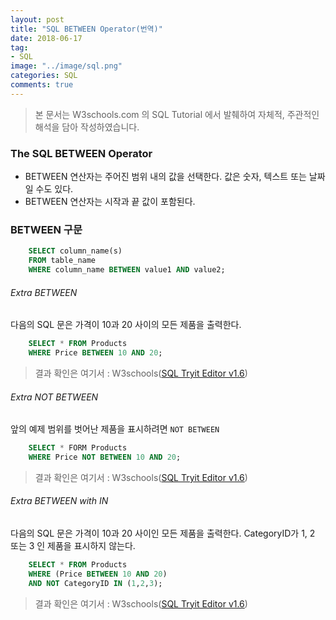 ```yaml
---
layout: post
title: "SQL BETWEEN Operator(번역)"
date: 2018-06-17
tag:
- SQL
image: "../image/sql.png"
categories: SQL
comments: true
---
```


> 본 문서는 W3schools.com 의 SQL Tutorial 에서 발췌하여 자체적, 주관적인 해석을 담아 작성하였습니다.  

### The SQL BETWEEN Operator
- BETWEEN 연산자는 주어진 범위 내의 값을 선택한다. 값은 숫자, 텍스트 또는 날짜 일 수도 있다.
- BETWEEN 연산자는 시작과 끝 값이 포함된다.

### BETWEEN 구문
```sql
	SELECT column_name(s)
	FROM table_name
	WHERE column_name BETWEEN value1 AND value2;
```

###### Extra BETWEEN
다음의 SQL 문은 가격이 10과 20 사이의 모든 제품을 출력한다.
```sql
	SELECT * FROM Products
	WHERE Price BETWEEN 10 AND 20;
```
> 결과 확인은 여기서 : W3schools([SQL Tryit Editor v1.6](https://www.w3schools.com/sql/trysql.asp?filename=trysql_select_between))  

###### Extra NOT BETWEEN
앞의 예제 범위를 벗어난 제품을 표시하려면 `NOT BETWEEN`
```sql
	SELECT * FORM Products
	WHERE Price NOT BETWEEN 10 AND 20;
```
> 결과 확인은 여기서 : W3schools([SQL Tryit Editor v1.6](https://www.w3schools.com/sql/trysql.asp?filename=trysql_select_not_between))  

###### Extra BETWEEN with IN
다음의 SQL 문은 가격이 10과 20 사이인 모든 제품을 출력한다. CategoryID가 1, 2 또는 3 인 제품을 표시하지 않는다.
```sql
	SELECT * FROM Products
	WHERE (Price BETWEEN 10 AND 20)
	AND NOT CategoryID IN (1,2,3);
```
> 결과 확인은 여기서 : W3schools([SQL Tryit Editor v1.6](https://www.w3schools.com/sql/trysql.asp?filename=trysql_select_between_in))  
